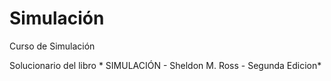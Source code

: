 # Simulación

Curso de Simulación

Solucionario del libro  * SIMULACIÓN - Sheldon M. Ross - Segunda Edicion*
